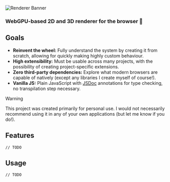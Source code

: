 ![Renderer Banner](https://github.com/tobloef/renderer/assets/12204005/3a5cbfbe-ab3a-4ca2-981e-3d62a8bcebd1)

### WebGPU-based 2D and 3D renderer for the browser 🎨

## Goals

* **Reinvent the wheel:** Fully understand the system by creating it from scratch, allowing for quickly making highly custom behaviour.
* **High extensibility:** Must be usable across many projects, with the possibility of creating project-specific extensions.
* **Zero third-party dependencies:** Explore what modern browsers are capable of natively (except any libraries I create myself of course!).
* **Vanilla JS:** Plain JavaScript with [JSDoc](https://github.com/jsdoc/jsdoc) annotations for type checking, no transpilation step necessary.


> [!WARNING]
> This project was created primarily for personal use. I would not necessarily recommend using it in any of your own applications (but let me know if you do!).

## Features

```
// TODO
```

## Usage

```
// TODO
```
